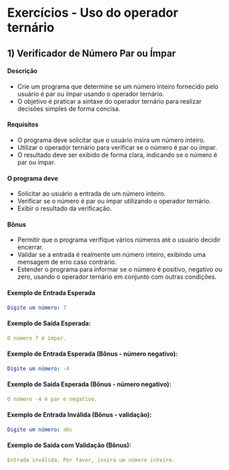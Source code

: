 # Exercícios - Uso do operador ternário

## 1) **Verificador de Número Par ou Ímpar**

#### Descrição

- Crie um programa que determine se um número inteiro fornecido pelo usuário é par ou ímpar usando o operador ternário. 
- O objetivo é praticar a sintaxe do operador ternário para realizar decisões simples de forma concisa.

#### Requisitos

- O programa deve solicitar que o usuário insira um número inteiro.
- Utilizar o operador ternário para verificar se o número é par ou ímpar.
- O resultado deve ser exibido de forma clara, indicando se o número é par ou ímpar.

#### O programa deve

- Solicitar ao usuário a entrada de um número inteiro.
- Verificar se o número é par ou ímpar utilizando o operador ternário.
- Exibir o resultado da verificação.

#### Bônus

- Permitir que o programa verifique vários números até o usuário decidir encerrar.
- Validar se a entrada é realmente um número inteiro, exibindo uma mensagem de erro caso contrário.
- Estender o programa para informar se o número é positivo, negativo ou zero, usando o operador ternário em conjunto com outras condições.

#### Exemplo de Entrada Esperada

~~~yaml
Digite um número: 7
~~~

#### Exemplo de Saída Esperada:

~~~yaml
O número 7 é ímpar.
~~~

#### Exemplo de Entrada Esperada (Bônus - número negativo):

~~~yaml
Digite um número: -4
~~~

#### Exemplo de Saída Esperada (Bônus - número negativo):

~~~yaml
O número -4 é par e negativo.
~~~

#### Exemplo de Entrada Inválida (Bônus - validação):

~~~yaml
Digite um número: abc
~~~

#### Exemplo de Saída com Validação (Bônus):

~~~yaml
Entrada inválida. Por favor, insira um número inteiro.
~~~
